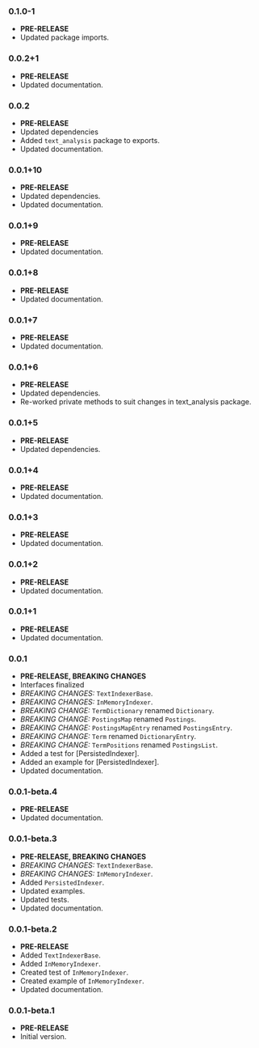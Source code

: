 <!-- 
BSD 3-Clause License
Copyright (c) 2022, GM Consult Pty Ltd
All rights reserved. 
-->

### 0.1.0-1

- **PRE-RELEASE**
- Updated package imports.

### 0.0.2+1

- **PRE-RELEASE**
- Updated documentation.

### 0.0.2

- **PRE-RELEASE**
- Updated dependencies
- Added `text_analysis` package to exports.
- Updated documentation.

### 0.0.1+10

- **PRE-RELEASE**
- Updated dependencies.
- Updated documentation.

### 0.0.1+9

- **PRE-RELEASE**
- Updated documentation.

### 0.0.1+8

- **PRE-RELEASE**
- Updated documentation.

### 0.0.1+7

- **PRE-RELEASE**
- Updated documentation.

### 0.0.1+6

- **PRE-RELEASE**
- Updated dependencies.
- Re-worked private methods to suit changes in text_analysis package.

### 0.0.1+5

- **PRE-RELEASE**
- Updated dependencies.

### 0.0.1+4

- **PRE-RELEASE**
- Updated documentation.

### 0.0.1+3

- **PRE-RELEASE**
- Updated documentation.

### 0.0.1+2

- **PRE-RELEASE**
- Updated documentation.

### 0.0.1+1

- **PRE-RELEASE**
- Updated documentation.

### 0.0.1

- **PRE-RELEASE, BREAKING CHANGES**
- Interfaces finalized
- *BREAKING CHANGES:* `TextIndexerBase`.
- *BREAKING CHANGES:* `InMemoryIndexer`.
- *BREAKING CHANGE:* `TermDictionary` renamed `Dictionary`.
- *BREAKING CHANGE:* `PostingsMap` renamed `Postings`.
- *BREAKING CHANGE:* `PostingsMapEntry` renamed `PostingsEntry`.
- *BREAKING CHANGE:* `Term` renamed `DictionaryEntry`.
- *BREAKING CHANGE:* `TermPositions` renamed `PostingsList`.
- Added a test for [PersistedIndexer].
- Added an example for [PersistedIndexer].
- Updated documentation.

### 0.0.1-beta.4

- **PRE-RELEASE**
- Updated documentation.

### 0.0.1-beta.3

- **PRE-RELEASE, BREAKING CHANGES**
- *BREAKING CHANGES:* `TextIndexerBase`.
- *BREAKING CHANGES:* `InMemoryIndexer`.
- Added `PersistedIndexer`.
- Updated examples.
- Updated tests.
- Updated documentation.

### 0.0.1-beta.2

- **PRE-RELEASE**
- Added `TextIndexerBase`.
- Added `InMemoryIndexer`.
- Created test of `InMemoryIndexer`.
- Created example of `InMemoryIndexer`.
- Updated documentation.

### 0.0.1-beta.1

- **PRE-RELEASE**
- Initial version.